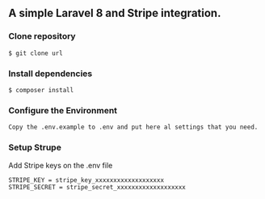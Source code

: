 ## A simple Laravel 8 and Stripe integration.

### Clone repository
```
$ git clone url
```

### Install dependencies
```
$ composer install
```

### Configure the Environment
```
Copy the .env.example to .env and put here al settings that you need.
```

### Setup Strupe
Add Stripe keys on the .env file
```
STRIPE_KEY = stripe_key_xxxxxxxxxxxxxxxxxxx
STRIPE_SECRET = stripe_secret_xxxxxxxxxxxxxxxxxxx
```